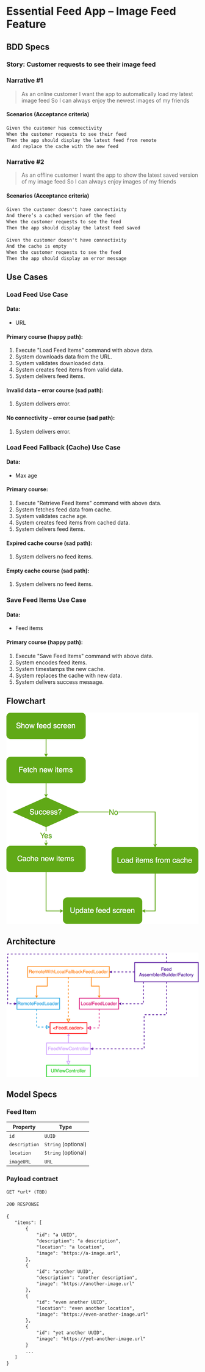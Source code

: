 # Essential Feed App – Image Feed Feature

 ## BDD Specs

 ### Story: Customer requests to see their image feed

 ### Narrative #1

 > As an online customer
 I want the app to automatically load my latest image feed
 So I can always enjoy the newest images of my friends

 #### Scenarios (Acceptance criteria)

 ```
 Given the customer has connectivity
 When the customer requests to see their feed
 Then the app should display the latest feed from remote
   And replace the cache with the new feed
 ```

 ### Narrative #2

 > As an offline customer
 I want the app to show the latest saved version of my image feed
 So I can always enjoy images of my friends

 #### Scenarios (Acceptance criteria)

 ```
 Given the customer doesn't have connectivity
 And there’s a cached version of the feed
 When the customer requests to see the feed
 Then the app should display the latest feed saved

 Given the customer doesn't have connectivity
 And the cache is empty
 When the customer requests to see the feed
 Then the app should display an error message
 ```

 ## Use Cases

 ### Load Feed Use Case

 #### Data:
 - URL

 #### Primary course (happy path):
 1. Execute "Load Feed Items" command with above data.
 2. System downloads data from the URL.
 3. System validates downloaded data.
 4. System creates feed items from valid data.
 5. System delivers feed items.

 #### Invalid data – error course (sad path):
 1. System delivers error.

 #### No connectivity – error course (sad path):
 1. System delivers error.

 ### Load Feed Fallback (Cache) Use Case

 #### Data:
 - Max age

 #### Primary course:
 1. Execute "Retrieve Feed Items" command with above data.
 2. System fetches feed data from cache.
 3. System validates cache age.
 4. System creates feed items from cached data.
 5. System delivers feed items.

 #### Expired cache course (sad path): 
 1. System delivers no feed items.

 #### Empty cache course (sad path): 
 1. System delivers no feed items.


 ### Save Feed Items Use Case

 #### Data:
 - Feed items

 #### Primary course (happy path):
 1. Execute "Save Feed Items" command with above data.
 2. System encodes feed items.
 3. System timestamps the new cache.
 4. System replaces the cache with new data.
 5. System delivers success message.

 ## Flowchart

 ![Feed Loading Feature](feed_flowchart.png)

 ## Architecture

 ![Feed Loading Feature](feed_architecture.png)

 ## Model Specs

 ### Feed Item

 | Property      | Type                |
 |---------------|---------------------|
 | `id`          | `UUID`              |
 | `description` | `String` (optional) |
 | `location`    | `String` (optional) |
 | `imageURL`    | `URL`               |

 ### Payload contract

 ```
 GET *url* (TBD)

 200 RESPONSE

 {
 	"items": [
 		{
 			"id": "a UUID",
 			"description": "a description",
 			"location": "a location",
 			"image": "https://a-image.url",
 		},
 		{
 			"id": "another UUID",
 			"description": "another description",
 			"image": "https://another-image.url"
 		},
 		{
 			"id": "even another UUID",
 			"location": "even another location",
 			"image": "https://even-another-image.url"
 		},
 		{
 			"id": "yet another UUID",
 			"image": "https://yet-another-image.url"
 		}
 		...
 	]
 }
 ```
